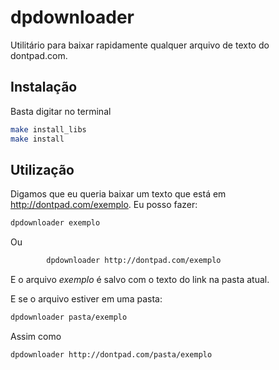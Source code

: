 # dpdownloader
Utilitário para baixar rapidamente qualquer arquivo de texto do dontpad.com.

## Instalação
Basta digitar no terminal
```bash
make install_libs
make install
```
## Utilização
Digamos que eu queria baixar um texto que está em http://dontpad.com/exemplo.
Eu posso fazer:
```bash
dpdownloader exemplo	
```	
Ou
	
```bash
		dpdownloader http://dontpad.com/exemplo
```
E o arquivo *exemplo* é salvo com o texto do link na pasta atual.

E se o arquivo estiver em uma pasta:	
```bash
dpdownloader pasta/exemplo
```
Assim como	
```bash
dpdownloader http://dontpad.com/pasta/exemplo	
```

